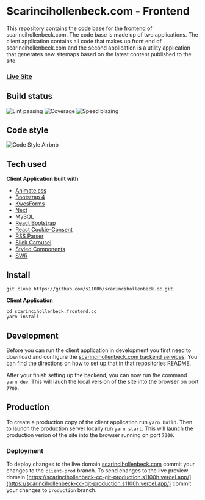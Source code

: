 # Scarincihollenbeck.com - Frontend

This repository contains the code base for the frontend of scarincihollenbeck.com. The code base is made up of two applications. The client application contains all code that makes up front end of scarincihollenbeck.com and the second application is a utility application that generates new sitemaps based on the latest content published to the site.

### [Live Site](https://scarincihollenbeck.com/)

## Build status

![Lint passing](https://camo.githubusercontent.com/df0f65b2d0e7a0448dd50abbc3b4364dc971533f/68747470733a2f2f696d672e736869656c64732e696f2f6769746875622f776f726b666c6f772f7374617475732f70726574746965722f70726574746965722f4c696e743f6c6162656c3d4c696e74267374796c653d666c61742d737175617265)
![Coverage](https://camo.githubusercontent.com/facfcb6afd684d2c9701c7d6add65f391fdf86fc/68747470733a2f2f696d672e736869656c64732e696f2f636f6465636f762f632f6769746875622f6477796c2f686170692d617574682d6a7774322e7376673f6d61784167653d32353932303030)
![Speed blazing](https://camo.githubusercontent.com/c0d653f4e211ffff68800215f80fb458e25ae6f0/68747470733a2f2f696d672e736869656c64732e696f2f62616467652f73706565642d626c617a696e672532302546302539462539342541352d627269676874677265656e2e7376673f7374796c653d666c61742d737175617265)

## Code style

![Code Style Airbnb](https://camo.githubusercontent.com/1c5c800fbdabc79cfaca8c90dd47022a5b5c7486/68747470733a2f2f696d672e736869656c64732e696f2f62616467652f636f64652532307374796c652d616972626e622d627269676874677265656e2e7376673f7374796c653d666c61742d737175617265)

## Tech used

**Client Application built with**

- [Animate.css](https://animate.style/)
- [Bootstrap 4](https://getbootstrap.com/docs/4.0/getting-started/introduction/)
- [KwesForms](https://kwesforms.com/)
- [Next](https://nextjs.org/)
- [MySQL](https://www.mysql.com/)
- [React Bootstrap](https://react-bootstrap.github.io/)
- [React Cookie-Consent](https://github.com/Mastermindzh/react-cookie-consent#readme)
- [RSS Parser](https://github.com/rbren/rss-parser#readme)
- [Slick Carousel]()
- [Styled Components](https://styled-components.com/)
- [SWR](https://swr.vercel.app/)

## Install

```
git clone https://github.com/s1100h/scarincihollenbeck.cc.git
```

**Client Application**

```
cd scarincihollenbeck.frontend.cc
yarn install
```

## Development

Before you can run the client application in development you first need to download and configure the [scarincihollenbeck.com backend services](https://github.com/s1100h/admin.scarincihollenbeck.cc/tree/main). You can find the directions on how to set up that in that repositories README.

After your finish setting up the backend, you can now run the command `yarn dev`. This will lauch the local version of the site into the browser on port `7700`.

## Production

To create a production copy of the client application run `yarn build`. Then to launch the production server locally run `yarn start`. This will launch the production verion of the site into the browser running on port `7300`.

### Deployment

To deploy changes to the live domain [scarincihollenbeck.com](https://scarinciholleneck.com) commit your changes to the `client-prod` branch. To send changes to the live preview domain [https://scarincihollenbeck-cc-git-production.s1100h.vercel.app/](https://scarincihollenbeck-cc-git-production.s1100h.vercel.app/) commit your changes to `production` branch.
